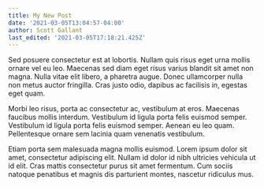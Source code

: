 ```yaml
---
title: My New Post
date: '2021-03-05T13:04:57-04:00'
author: Scott Gallant
last_edited: '2021-03-05T17:18:21.425Z'
---
```

Sed posuere consectetur est at lobortis. Nullam quis risus eget urna mollis ornare vel eu leo. Maecenas sed diam eget risus varius blandit sit amet non magna. Nulla vitae elit libero, a pharetra augue. Donec ullamcorper nulla non metus auctor fringilla. Cras justo odio, dapibus ac facilisis in, egestas eget quam.

Morbi leo risus, porta ac consectetur ac, vestibulum at eros. Maecenas faucibus mollis interdum. Vestibulum id ligula porta felis euismod semper. Vestibulum id ligula porta felis euismod semper. Aenean eu leo quam. Pellentesque ornare sem lacinia quam venenatis vestibulum.

Etiam porta sem malesuada magna mollis euismod. Lorem ipsum dolor sit amet, consectetur adipiscing elit. Nullam id dolor id nibh ultricies vehicula ut id elit. Cras mattis consectetur purus sit amet fermentum. Cum sociis natoque penatibus et magnis dis parturient montes, nascetur ridiculus mus.